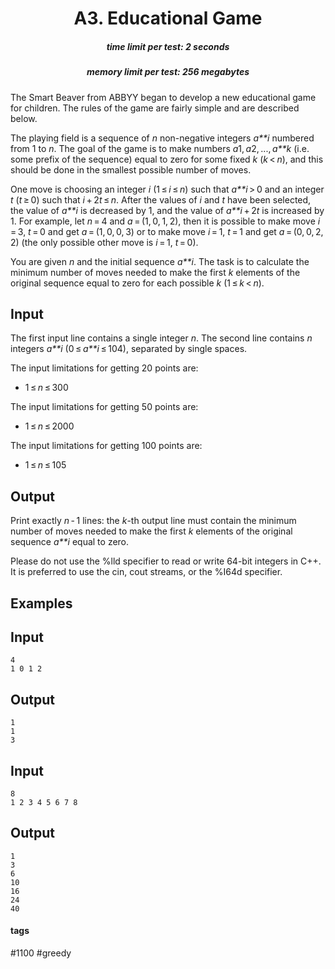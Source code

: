 <h1 style='text-align: center;'> A3. Educational Game</h1>

<h5 style='text-align: center;'>time limit per test: 2 seconds</h5>
<h5 style='text-align: center;'>memory limit per test: 256 megabytes</h5>

The Smart Beaver from ABBYY began to develop a new educational game for children. The rules of the game are fairly simple and are described below.

The playing field is a sequence of *n* non-negative integers *a**i* numbered from 1 to *n*. The goal of the game is to make numbers *a*1, *a*2, ..., *a**k* (i.e. some prefix of the sequence) equal to zero for some fixed *k* (*k* < *n*), and this should be done in the smallest possible number of moves.

One move is choosing an integer *i* (1 ≤ *i* ≤ *n*) such that *a**i* > 0 and an integer *t* (*t* ≥ 0) such that *i* + 2*t* ≤ *n*. After the values of *i* and *t* have been selected, the value of *a**i* is decreased by 1, and the value of *a**i* + 2*t* is increased by 1. For example, let *n* = 4 and *a* = (1, 0, 1, 2), then it is possible to make move *i* = 3, *t* = 0 and get *a* = (1, 0, 0, 3) or to make move *i* = 1, *t* = 1 and get *a* = (0, 0, 2, 2) (the only possible other move is *i* = 1, *t* = 0).

You are given *n* and the initial sequence *a**i*. The task is to calculate the minimum number of moves needed to make the first *k* elements of the original sequence equal to zero for each possible *k* (1 ≤ *k* < *n*).

## Input

The first input line contains a single integer *n*. The second line contains *n* integers *a**i* (0 ≤ *a**i* ≤ 104), separated by single spaces.

The input limitations for getting 20 points are: 

* 1 ≤ *n* ≤ 300

The input limitations for getting 50 points are: 

* 1 ≤ *n* ≤ 2000

The input limitations for getting 100 points are: 

* 1 ≤ *n* ≤ 105
## Output

Print exactly *n* - 1 lines: the *k*-th output line must contain the minimum number of moves needed to make the first *k* elements of the original sequence *a**i* equal to zero.

Please do not use the %lld specifier to read or write 64-bit integers in С++. It is preferred to use the cin, cout streams, or the %I64d specifier.

## Examples

## Input


```
4  
1 0 1 2  

```
## Output


```
1  
1  
3  

```
## Input


```
8  
1 2 3 4 5 6 7 8  

```
## Output


```
1  
3  
6  
10  
16  
24  
40  

```


#### tags 

#1100 #greedy 